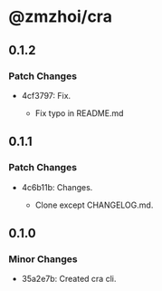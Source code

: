 # @zmzhoi/cra

## 0.1.2

### Patch Changes

- 4cf3797: Fix.

  - Fix typo in README.md

## 0.1.1

### Patch Changes

- 4c6b11b: Changes.

  - Clone except CHANGELOG.md.

## 0.1.0

### Minor Changes

- 35a2e7b: Created cra cli.
